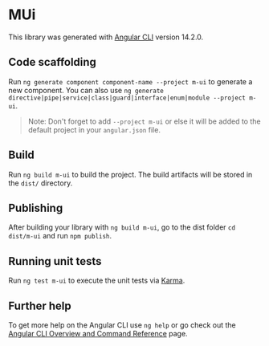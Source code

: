 # MUi

This library was generated with [Angular CLI](https://github.com/angular/angular-cli) version 14.2.0.

## Code scaffolding

Run `ng generate component component-name --project m-ui` to generate a new component. You can also use `ng generate directive|pipe|service|class|guard|interface|enum|module --project m-ui`.
> Note: Don't forget to add `--project m-ui` or else it will be added to the default project in your `angular.json` file. 

## Build

Run `ng build m-ui` to build the project. The build artifacts will be stored in the `dist/` directory.

## Publishing

After building your library with `ng build m-ui`, go to the dist folder `cd dist/m-ui` and run `npm publish`.

## Running unit tests

Run `ng test m-ui` to execute the unit tests via [Karma](https://karma-runner.github.io).

## Further help

To get more help on the Angular CLI use `ng help` or go check out the [Angular CLI Overview and Command Reference](https://angular.io/cli) page.

